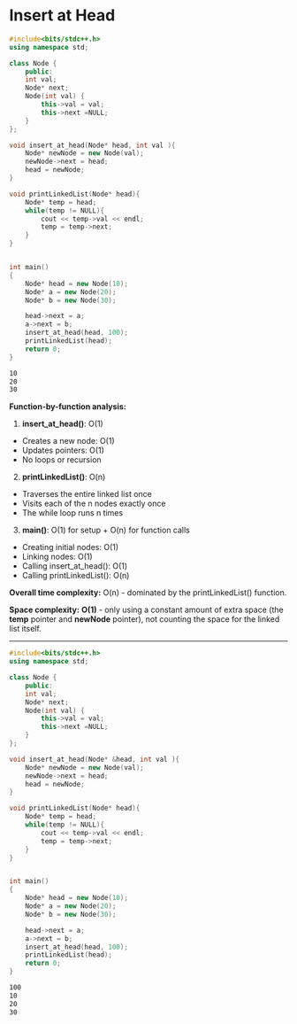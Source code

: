 # Insert at Head

```c++
#include<bits/stdc++.h>
using namespace std;

class Node {
    public:
    int val;
    Node* next;
    Node(int val) {
        this->val = val;
        this->next =NULL;
    }
};

void insert_at_head(Node* head, int val ){
    Node* newNode = new Node(val);
    newNode->next = head;
    head = newNode;
}

void printLinkedList(Node* head){
    Node* temp = head;
    while(temp != NULL){
        cout << temp->val << endl;
        temp = temp->next;
    }
}


int main()
{
    Node* head = new Node(10);
    Node* a = new Node(20);
    Node* b = new Node(30);

    head->next = a;
    a->next = b;
    insert_at_head(head, 100); 
    printLinkedList(head);
    return 0;
}
```
```bash
10
20
30
```
**Function-by-function analysis:**

1. **insert_at_head()**: O(1)
- Creates a new node: O(1)
- Updates pointers: O(1)
- No loops or recursion

2. **printLinkedList()**: O(n)
- Traverses the entire linked list once
- Visits each of the n nodes exactly once
- The while loop runs n times

3. **main()**: O(1) for setup + O(n) for function calls
- Creating initial nodes: O(1)
- Linking nodes: O(1)
- Calling insert_at_head(): O(1)
- Calling printLinkedList(): O(n)

**Overall time complexity:**
O(n) - dominated by the printLinkedList() function.

**Space complexity:**
**O(1)** - only using a constant amount of extra space (the **temp** pointer and **newNode** pointer), not counting the space for the linked list itself.


---------------------------------------------------------------------------------------------------------------------------------------

```c++
#include<bits/stdc++.h>
using namespace std;

class Node {
    public:
    int val;
    Node* next;
    Node(int val) {
        this->val = val;
        this->next =NULL;
    }
};

void insert_at_head(Node* &head, int val ){
    Node* newNode = new Node(val);
    newNode->next = head;
    head = newNode;
}

void printLinkedList(Node* head){
    Node* temp = head;
    while(temp != NULL){
        cout << temp->val << endl;
        temp = temp->next;
    }
}


int main()
{
    Node* head = new Node(10);
    Node* a = new Node(20);
    Node* b = new Node(30);

    head->next = a;
    a->next = b;
    insert_at_head(head, 100); 
    printLinkedList(head);
    return 0;
}
```
```bash
100
10
20
30
```